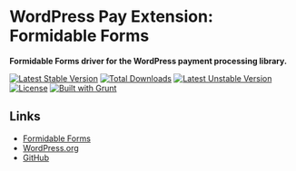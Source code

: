 # WordPress Pay Extension: Formidable Forms

**Formidable Forms driver for the WordPress payment processing library.**

[![Latest Stable Version](https://poser.pugx.org/wp-pay-extensions/formidable/v/stable)](https://packagist.org/packages/wp-pay-extensions/formidable-forms)
[![Total Downloads](https://poser.pugx.org/wp-pay-extensions/formidable/downloads)](https://packagist.org/packages/wp-pay-extensions/formidable-forms)
[![Latest Unstable Version](https://poser.pugx.org/wp-pay-extensions/formidable/v/unstable)](https://packagist.org/packages/wp-pay-extensions/formidable-forms)
[![License](https://poser.pugx.org/wp-pay-extensions/formidable/license)](https://packagist.org/packages/wp-pay-extensions/formidable-forms)
[![Built with Grunt](https://cdn.gruntjs.com/builtwith.png)](http://gruntjs.com/)

## Links

*	[Formidable Forms](https://formidableforms.com/)
*	[WordPress.org](https://wordpress.org/plugins/formidable/)
*	[GitHub](https://github.com/Strategy11/formidable-forms)
